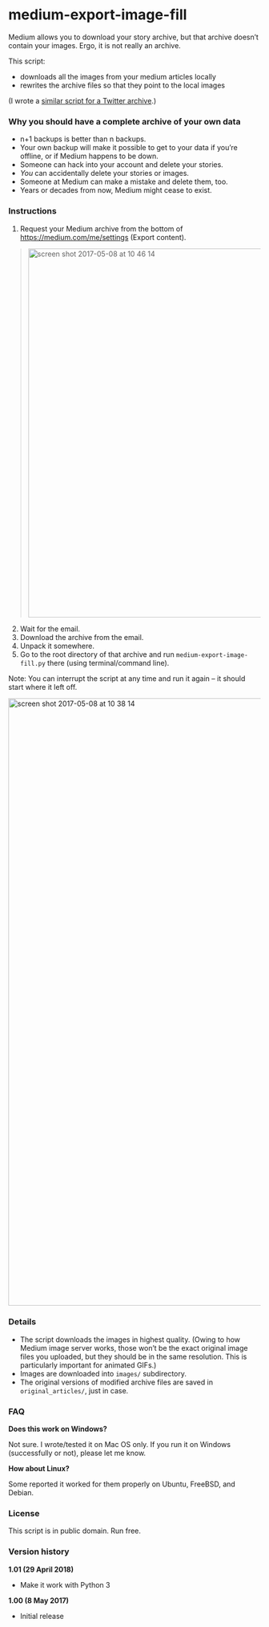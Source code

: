 # medium-export-image-fill

Medium allows you to download your story archive, but that archive doesn’t contain your images. Ergo, it is not really an archive.

This script:
- downloads all the images from your medium articles locally
- rewrites the archive files so that they point to the local images

(I wrote a [similar script for a Twitter archive](https://github.com/mwichary/twitter-export-image-fill).)


### Why you should have a complete archive of your own data

- n+1 backups is better than n backups.
- Your own backup will make it possible to get to your data if you’re offline, or if Medium happens to be down.
- Someone can hack into your account and delete your stories.
- *You* can accidentally delete your stories or images.
- Someone at Medium can make a mistake and delete them, too.
- Years or decades from now, Medium might cease to exist.


### Instructions

1. Request your Medium archive from the bottom of https://medium.com/me/settings (Export content).

> <img width="735" alt="screen shot 2017-05-08 at 10 46 14" src="https://cloud.githubusercontent.com/assets/2061609/25822889/01e3f122-33ef-11e7-9eca-85ec5778fcc4.png">

2. Wait for the email.
3. Download the archive from the email.
4. Unpack it somewhere.
5. Go to the root directory of that archive and run `medium-export-image-fill.py` there (using terminal/command line).

Note: You can interrupt the script at any time and run it again – it should start where it left off.

<img width="1210" alt="screen shot 2017-05-08 at 10 38 14" src="https://cloud.githubusercontent.com/assets/2061609/25822878/f8c5f748-33ee-11e7-9694-afd688610025.png">

### Details

- The script downloads the images in highest quality. (Owing to how Medium image server works, those won’t be the exact original image files you uploaded, but they should be in the same resolution. This is particularly important for animated GIFs.)
- Images are downloaded into `images/` subdirectory.
- The original versions of modified archive files are saved in `original_articles/`, just in case.


### FAQ

**Does this work on Windows?**

Not sure. I wrote/tested it on Mac OS only. If you run it on Windows (successfully or not), please let me know.

**How about Linux?**

Some reported it worked for them properly on Ubuntu, FreeBSD, and Debian.


### License

This script is in public domain. Run free.


### Version history

**1.01 (29 April 2018)**
- Make it work with Python 3

**1.00 (8 May 2017)**
- Initial release
